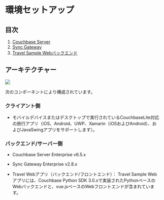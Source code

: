 # 環境セットアップ

## 目次
1. [Couchbase Server](./setup_cbs.md)
1. [Sync Gateway](./setup_sg.md)
1. [Travel Sample Webバックエンド](./setup_web.md)

## アーキテクチャー

![](https://raw.githubusercontent.com/couchbaselabs/mobile-travel-sample/master/content/assets/travelsampleapp-arch.png)


次のコンポーネントにより構成されています。

### クライアント側

- モバイルデバイスまたはデスクトップで実行されているCouchbaseLite対応の旅行アプリ（iOS、Android、UWP、Xamarin（iOSおよびAndroid）、およびJavaSwingアプリをサポートします）。

### バックエンド/サーバー側

- Couchbase Server Enterprise v6.5.x

- Sync Gateway Enterprise v2.8.x

- Travel Webアプリ（バックエンド/フロントエンド）： Travel Sample Webアプリには、Couchbase Python SDK 3.0.xで実装されたPythonベースのWebバックエンドと、vue.jsベースのWebフロントエンドが含まれています。
